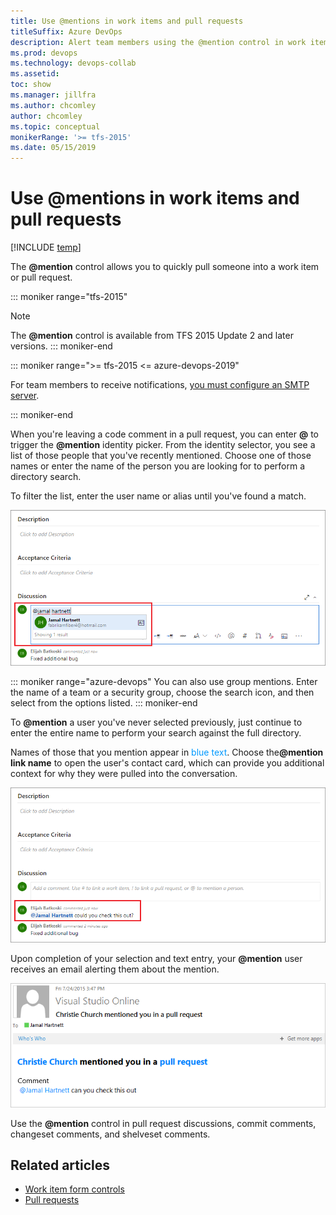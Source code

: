 ```yaml
---
title: Use @mentions in work items and pull requests 
titleSuffix: Azure DevOps 
description: Alert team members using the @mention control in work items and pull requests 
ms.prod: devops
ms.technology: devops-collab
ms.assetid: 
toc: show
ms.manager: jillfra
ms.author: chcomley
author: chcomley
ms.topic: conceptual
monikerRange: '>= tfs-2015'
ms.date: 05/15/2019
---
```


# Use &#64;mentions in work items and pull requests

[!INCLUDE [temp](../_shared/version-ts-tfs-2015-2016.md)]

The <strong>@mention</strong> control allows you to quickly pull someone into a work item or pull request.

::: moniker range="tfs-2015"
> [!NOTE]
> The <strong>@mention</strong> control is available from TFS 2015 Update 2 and later versions.
::: moniker-end

<a id="mention-person-id">  </a>

::: moniker range=">= tfs-2015 <= azure-devops-2019"

For team members to receive notifications, [you must configure an SMTP server](/azure/devops/server/admin/setup-customize-alerts).

::: moniker-end

When you're leaving a code comment in a pull request, you can enter **@** to trigger the <strong>@mention</strong> identity picker. From the identity selector, you see a list of those people that you've recently mentioned. Choose one of those names or enter the name of the person you are looking for to perform a directory search.  

To filter the list, enter the user name or alias until you've found a match.

![Web portal, Pull Request, Type a user name or email alias to locate a match](_img/at-mention-pr-type-name.png)  

::: moniker range="azure-devops"
You can also use group mentions. Enter the name of a team or a security group, choose the search icon, and then select from the options listed.
::: moniker-end

To <strong>@mention</strong> a user you've never selected previously, just continue to enter the entire name to perform your search against the full directory.  

Names of those that you mention appear in <span style="color:#0099FF">blue text</span>. Choose the<strong>@mention link name</strong> to open the user's contact card, which can provide you additional context for why they were pulled into the conversation.  

![Web portal, At mention user contact card accessible](_img/at-mention-link-to-user-contact-card.png)  

Upon completion of your selection and text entry, your <strong>@mention</strong> user receives an email alerting them about the mention.  

![Email sent to at-mention user organization](_img/mail-to-at-mention-user.png)

Use the <strong>@mention</strong> control in pull request discussions, commit comments, changeset comments, and shelveset comments.

## Related articles

- [Work item form controls](../boards/work-items/work-item-form-controls.md)  
- [Pull requests](../repos/git/pullrequest.md)
